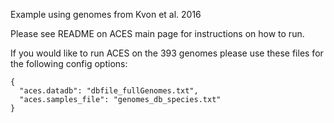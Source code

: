 Example using genomes from Kvon et al. 2016

Please see README on ACES main page for instructions on how to run.

If you would like to run ACES on the 393 genomes please use these files for the following config options:

```
{
  "aces.datadb": "dbfile_fullGenomes.txt",
  "aces.samples_file": "genomes_db_species.txt"
}
```
